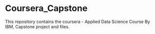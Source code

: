 # Coursera_Capstone
This repository contains the coursera - Applied Data Science Course By IBM, Capstone project and files.
